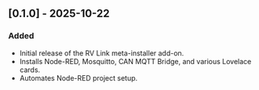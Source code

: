 ## [0.1.0] - 2025-10-22

### Added

- Initial release of the RV Link meta-installer add-on.
- Installs Node-RED, Mosquitto, CAN MQTT Bridge, and various Lovelace cards.
- Automates Node-RED project setup.
